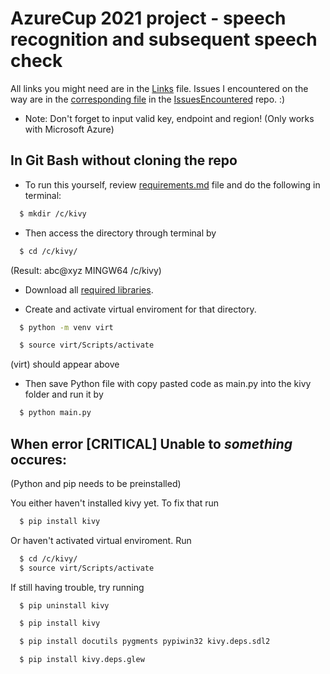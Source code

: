 # AzureCup 2021 project - speech recognition and subsequent speech check

All links you might need are in the [Links](https://github.com/scraptechguy/SpeechCheck/blob/main/Links.txt) file. Issues I encountered on the way are in the [corresponding file](https://github.com/scraptechguy/IssuesIEncoutered/blob/main/AzureSpeechToText) in the [IssuesEncountered](https://github.com/scraptechguy/IssuesIEncoutered/) repo. :)

+ Note: Don't forget to input valid key, endpoint and region! (Only works with Microsoft Azure)


## In Git Bash without cloning the repo

+ To run this yourself, review <a href="https://github.com/scraptechguy/SpeechCheck/blob/main/requirements.md" target="_blank">requirements.md</a> file and do the following in terminal: 

```sh
  $ mkdir /c/kivy
```

+ Then access the directory through terminal by

```sh
  $ cd /c/kivy/
```
(Result: abc@xyz MINGW64 /c/kivy)

+ Download all <a href="https://github.com/scraptechguy/SpeechCheck/blob/main/requirements.md" target="_blank">required libraries</a>.

+ Create and activate virtual enviroment for that directory.

```sh
  $ python -m venv virt

  $ source virt/Scripts/activate
```
(virt) should appear above

+ Then save Python file with copy pasted code as main.py into the kivy folder and run it by

```sh
  $ python main.py
```

## When error [CRITICAL] Unable to *something* occures:

(Python and pip needs to be preinstalled)

You either haven't installed kivy yet. To fix that run 

```sh
  $ pip install kivy
```

Or haven't activated virtual enviroment. Run

```sh
  $ cd /c/kivy/
  $ source virt/Scripts/activate
```

If still having trouble, try running 

```sh
  $ pip uninstall kivy

  $ pip install kivy

  $ pip install docutils pygments pypiwin32 kivy.deps.sdl2

  $ pip install kivy.deps.glew
```




